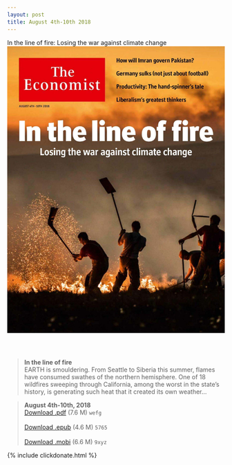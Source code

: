```yaml
---
layout: post
title: August 4th-10th 2018
---
```


<div class="message">
	In the line of fire: Losing the war against climate change
</div>

<header class="xmas">
<div class="cover upload">
<img src="/public/img/the-economist/img_2018.08.04.jpg" />
</div>
</header>
<!--more-->

> **In the line of fire** <br/>
EARTH is smouldering. From Seattle to Siberia this summer, flames have consumed swathes of the northern hemisphere. One of 18 wildfires sweeping through California, among the worst in the state’s history, is generating such heat that it created its own weather...

> **August 4th-10th, 2018**<br/>
[Download .pdf](https://pan.baidu.com/s/1kAA15NMH7QWYmvB0tAPklg) (7.6 M)
`wefg` <br/><br/>
[Download .epub](https://pan.baidu.com/s/1_LwCtg4xjfAwt5s9gDS-jw) (4.6 M)
`5765` <br/><br/>
[Download .mobi](https://pan.baidu.com/s/1Jkyc9v2Sf7Uo-naZhw7W3Q) (6.6 M)
`9xyz`

{% include clickdonate.html %}
